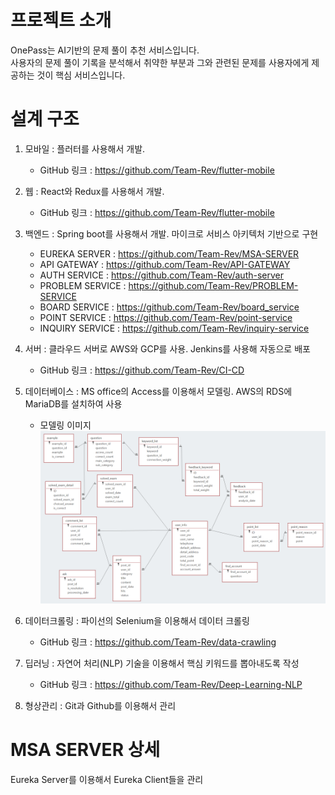 # 프로젝트 소개
OnePass는 AI기반의 문제 풀이 추천 서비스입니다. <br/>
사용자의 문제 풀이 기록을 분석해서 취약한 부분과 그와 관련된 문제를 사용자에게 제공하는 것이 핵심 서비스입니다.<br/>

# 설계 구조

1. 모바일 : 플러터를 사용해서 개발.
    * GitHub 링크 : <https://github.com/Team-Rev/flutter-mobile>
    
2. 웹 : React와 Redux를 사용해서 개발. 
    * GitHub 링크 : <https://github.com/Team-Rev/flutter-mobile>
    
3. 백엔드 : Spring boot를 사용해서 개발. 마이크로 서비스 아키텍처 기반으로 구현
    * EUREKA SERVER : <https://github.com/Team-Rev/MSA-SERVER>
    * API GATEWAY : <https://github.com/Team-Rev/API-GATEWAY>
    * AUTH SERVICE : <https://github.com/Team-Rev/auth-server>
    * PROBLEM SERVICE : <https://github.com/Team-Rev/PROBLEM-SERVICE>
    * BOARD SERVICE : <https://github.com/Team-Rev/board_service>
    * POINT SERVICE : <https://github.com/Team-Rev/point-service>
    * INQUIRY SERVICE : <https://github.com/Team-Rev/inquiry-service>
    
4. 서버 : 클라우드 서버로 AWS와 GCP를 사용. Jenkins를 사용해 자동으로 배포
    * GitHub 링크 : <https://github.com/Team-Rev/CI-CD>
    
5. 데이터베이스 : MS office의 Access를 이용해서 모델링. AWS의 RDS에 MariaDB를 설치하여 사용<br/>
    * 모델링 이미지 ![modeling](./modeling.png "데이터 모델링 이미지")

6. 데이터크롤링 : 파이선의 Selenium을 이용해서 데이터 크롤링
    * GitHub 링크 : <https://github.com/Team-Rev/data-crawling>

7. 딥러닝 : 자연어 처리(NLP) 기술을 이용해서 핵심 키워드를 뽑아내도록 작성
    * GitHub 링크 : <https://github.com/Team-Rev/Deep-Learning-NLP>
    
8. 형상관리 : Git과 Github를 이용해서 관리

# MSA SERVER 상세
Eureka Server를 이용해서 Eureka Client들을 관리
